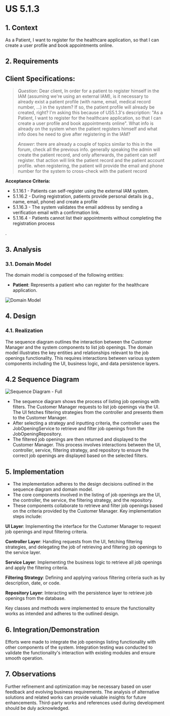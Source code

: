 ﻿# US 5.1.3

## 1. Context

As a Patient, I want to register for the healthcare application, so that I can create a user profile and book appointments online.

## 2. Requirements




## Client Specifications:

> *Question*: Dear client,
>In order for a patient to register himself in the IAM (assuming we're using an external IAM), is it necessary to already exist a patient profile (with name, email, medical record number, ...) in the system?
>If so, the patient profile will already be created, right? I'm asking this because of US5.1.3's description: "As a Patient, I want to register for the healthcare application, so that I can create a user profile and book appointments online".
>What info is already on the system when the patient registers himself and what info does he need to give after registering in the IAM?
>
> *Answer*: there are already a couple of topics similar to this in the forum, check all the previous info.
>generally speaking the admin will create the patient record, and only afterwards, the patient can self register. that action will link the patient record and the patient account profile.
>when registering, the patient will provide the email and phone number for the system to cross-check with the patient record



**Acceptance Criteria:**
* 5.1.16.1 - Patients can self-register using the external IAM system.
* 5.1.16.2 - During registration, patients provide personal details (e.g., name, email, phone) and create a profile
* 5.1.16.3 - The system validates the email address by sending a verification email with a confirmation link.
* 5.1.16.4 - Patients cannot list their appointments without completing the registration process


[//]: # (**Dependencies/References:**)
.

## 3. Analysis

### 3.1. Domain Model

The domain model is composed of the following entities:

- **Patient**: Represents a patient who can register for the healthcare application.

![Domain Model](C:\Users\Utilizador\Desktop\CURSO\3ºANO\ARQSI\projeto_milhoes\Docs\SprintA\domainModel\domainModel.puml)

## 4. Design

### 4.1. Realization

The sequence diagram outlines the interaction between the Customer Manager and the system components to list job
openings.
The domain model illustrates the key entities and relationships relevant to the job openings functionality.
This requires interactions between various system components including the UI, business logic,
and data persistence layers.


## 4.2 Sequence Diagram

![Sequence Diagram - Full](C:\Users\gonca\IdeaProjects\sem4pi-23-24-2dh3\docs\sprintB\1003\svg\1003-sequence-diagram-List_Job_Openings___Sequence_Diagram.png)

- The sequence diagram shows the process of listing job openings with filters.
  The Customer Manager requests to list job openings via the UI.
  The UI fetches filtering strategies from the controller and presents them to the Customer Manager.
- After selecting a strategy and inputting criteria, the controller uses the JobOpeningService to retrieve and
  filter job openings from the JobOpeningRepository.
- The filtered job openings are then returned and displayed to the Customer Manager.
  This process involves interactions between the UI, controller, service, filtering strategy,
  and repository to ensure the correct job openings are displayed based on the selected filters.

## 5. Implementation

- The implementation adheres to the design decisions outlined in the sequence diagram and domain model.
- The core components involved in the listing of job openings are the UI, the controller, the service, the filtering strategy, and the repository.
- These components collaborate to retrieve and filter job openings based on the criteria provided by the Customer Manager. Key implementation steps include:

**UI Layer**: Implementing the interface for the Customer Manager to request job openings and input filtering criteria.

**Controller Layer**: Handling requests from the UI, fetching filtering strategies, and delegating the job of retrieving and filtering job openings to the service layer.

**Service Layer**: Implementing the business logic to retrieve all job openings and apply the filtering criteria.

**Filtering Strategy**: Defining and applying various filtering criteria such as by description, date, or code.

**Repository Layer**: Interacting with the persistence layer to retrieve job openings from the database.

Key classes and methods were implemented to ensure the functionality works as intended and adheres to the outlined design.

## 6. Integration/Demonstration

Efforts were made to integrate the job openings listing functionality with other components of the system.
Integration testing was conducted to validate the functionality's interaction with existing modules and ensure smooth
operation.

## 7. Observations

Further refinement and optimization may be necessary based on user feedback and evolving business requirements.
The analysis of alternative solutions and related works can provide valuable insights for future enhancements.
Third-party works and references used during development should be duly acknowledged.